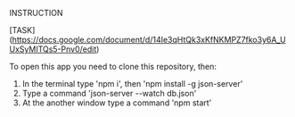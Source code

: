 INSTRUCTION

[TASK] (https://docs.google.com/document/d/14Ie3qHtQk3xKfNKMPZ7fko3y6A_UUxSyMITQs5-Pnv0/edit)

To open this app you need to clone this repository, then:
1. In the terminal type 'npm i', then 'npm install -g json-server'
2. Type a command 'json-server --watch db.json'
3. At the another window type a command 'npm start'
